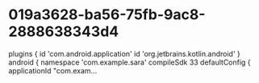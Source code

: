 # 019a3628-ba56-75fb-9ac8-2888638343d4
plugins {     id 'com.android.application'     id 'org.jetbrains.kotlin.android' }  android {     namespace 'com.example.sara'     compileSdk 33      defaultConfig {         applicationId "com.exam...
